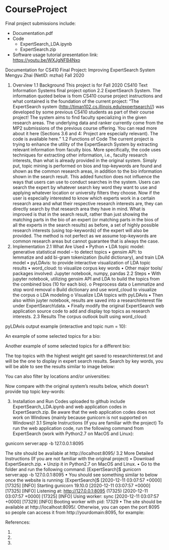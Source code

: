 # CourseProject

Final project submissions include:
  - Documentation.pdf
  - Code
    - ExpertSearch_LDA.ipynb
    - ExpertSearch.zip
  - Software usage tutorial presentation link: https://youtu.be/WXJgNFB4Nxo 
 


Documentation for CS410 Final Project: Improving ExpertSearch System
Mengyu Zhai (NetID: mzhai)
Fall 2020
1.	Overview
1.1 Background 
This project is for Fall 2020 CS410 Text Information Systems final project option 2.2 ExpertSearch System. The information quoted below is from CS410 course project instructions and what contained is the foundation of the current project: 
“The ExpertSearch system (http://timan102.cs.illinois.edu/expertsearch//) was developed by some previous CS410 students as part of their course project! The system aims to find faculty specializing in the given research areas. The underlying data and ranker currently come from the MP2 submissions of the previous course offering. You can read more about it here (Sections 3.6 and 4: Project are especially relevant). The code is available here.” 
1.2 Functions of Code
The current project is trying to enhance the utility of the ExpertSearch System by extracting relevant information from faculty bios. More specifically, the code uses techniques for extracting other information, i.e., faculty research interests, than what is already provided in the original system. 
Simply put, topic mining is performed on bios and top-keywords are found and shown as the common research areas, in addition to the bio information shown in the search result. 
This added function does not influence the ways that users can use to conduct searches in the system. Users can search the expert by whatever search key word they want to use and applying whatever location or university filters they choose. Now if the user is especially interested to know which experts work in a certain research area and what their respective research interests are, they can directly search by that research area they have in mind. What is improved is that in the search result, rather than just showing the matching parts in the bio of an expert (or matching parts in the bios of all the experts in the search results) as before, a set of highly possible research interests (using top-keywords) of the expert will also be provided. The method is not perfect as we assume top-keywords are common research areas but cannot guarantee that is always the case.  
2.	Implementation
2.1 What Are Used
•	Python
•	LDA topic model: generative statistical model – to detect topics
•	gensim API: to lemmatize and add bi-gram tokenization (build dictionary), and train LDA model 
•	pyLDAvis: to provide interactive visualization of LDA topic results 
•	word_cloud: to visualize corpus key words
•	Other major tools/ packages involved: Jupyter notebook, numpy, pandas
2.2 Steps
•	With jupyter notebook, utilizing gensim API and LDA to build the topics from the combined bios (10 for each bio). 
o	Preprocess data
o	Lemmatize and stop word removal
o	Build dictionary and use word_cloud to visualize the corpus
o	LDA modeling
o	Visualize LDA topics with pyLDAvis
•	Then also within juyter notebook, results are saved into a researchinterest file under ExpertSearch\data.
•	Finally modify the original ExpertSearch web application source code to add and display top topics as research interests.
2.3 Results
The corpus outlook built using word_cloud:
 

pyLDAvis output example (interactive and topic num = 10):
  

An example of some selected topics for a bio:
 
Another example of some selected topics for a different bio:
 

The top topics with the highest weight get saved to researchinterest.txt and will be the one to display in expert search results.
Search by key words, you will be able to see the results similar to image below:
 
You can also filter by locations and/or universities: 
 
Now compare with the original system’s results below, which doesn’t provide top topic key-words:
 

3.	Installation and Run
Codes uploaded to github include ExpertSearch_LDA.ipynb and web application codes in ExpertSearch.zip.
Be aware that the web application codes does not work on Windows (mainly because gunicorn is not supported on Windows)!
3.1 Simple Instructions (If you are familiar with the project)
To run the web application code, run the following command from ExpertSearch (work with Python2.7 on MacOS and Linux):

gunicorn server:app -b 127.0.0.1:8095

The site should be available at http://localhost:8095/
3.2 More Detailed Instructions (If you are not familiar with the original project)
•	Download ExpertSearch.zip.
•	Unzip it in Python2.7 on MacOS and Linux.
•	Go to the folder and run the following command:
[ExpertSearch]$ gunicorn server:app -b 127.0.0.1:8095 
•	You should see something similar to below once the website is running:
[ExpertSearch]$ [2020-12-11 03:07:57 +0000] [17325] [INFO] Starting gunicorn 19.10.0 
[2020-12-11 03:07:57 +0000] [17325] [INFO] Listening at: http://127.0.0.1:8095 (17325) 
[2020-12-11 03:07:57 +0000] [17325] [INFO] Using worker: sync 
[2020-12-11 03:07:57 +0000] [17329] [INFO] Booting worker with pid: 17329
•	The site should be available at http://localhost:8095/. Otherwise, you can open the port 8095 so people can access it from http://yourdomain:8095, for example:
   

References:
1.	[Reference code]: https://github.com/CS410Fall2020/ExpertSearch/ 
2.	[Reference code]: https://github.com/TeddyWang0202/BeyondLD
3.	[Reference file]: https://bhaavya.github.io/files/SIGCSE2020.pdf 


